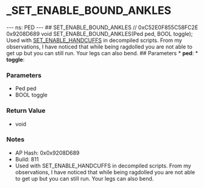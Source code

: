 # _SET_ENABLE_BOUND_ANKLES

--- ns: PED --- ## SET_ENABLE_BOUND_ANKLES  // 0xC52E0F855C58FC2E 0x9208D689 void SET_ENABLE_BOUND_ANKLES(Ped ped, BOOL toggle);  Used with [SET_ENABLE_HANDCUFFS](#_0xDF1AF8B5D56542FA) in decompiled scripts. From my observations, I have noticed that while being ragdolled you are not able to get up but you can still run. Your legs can also bend.  ## Parameters * **ped**: * **toggle**:

### Parameters
* Ped ped
* BOOL toggle

### Return Value
* void

### Notes
* AP Hash: 0x0x9208D689
* Build: 811
* Used with SET_ENABLE_HANDCUFFS in decompiled scripts. From my observations, I have noticed that while being ragdolled you are not able to get up but you can still run. Your legs can also bend.

